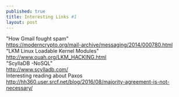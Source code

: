 ```yaml
---
published: true
title: Interesting Links #1
layout: post
---
```

"How Gmail fought spam" <br>https://moderncrypto.org/mail-archive/messaging/2014/000780.html  <br>
"LKM Linux Loadable Kernel Modules"<br>
http://www.ouah.org/LKM_HACKING.html  <br>
"ScyllaDB -NoSQL"<br>
http://www.scylladb.com/ <br>
Interesting reading about Paxos<br>
http://hh360.user.srcf.net/blog/2016/08/majority-agreement-is-not-necessary/   <br>